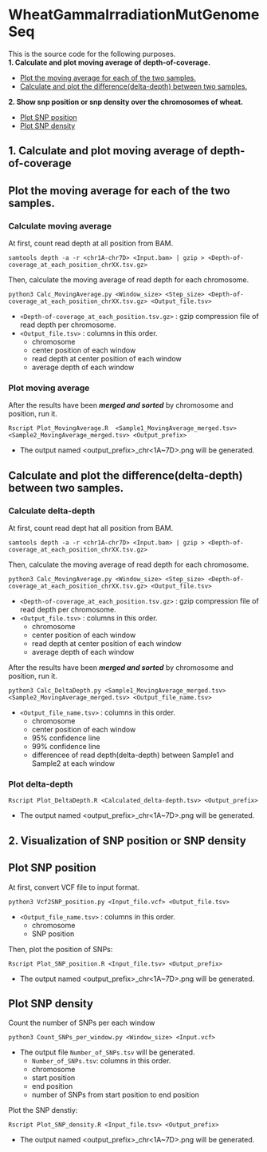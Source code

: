 # WheatGammaIrradiationMutGenomeSeq
This is the source code for the following purposes.  
**1. Calculate and plot moving average of depth-of-coverage.**
 - [Plot the moving average for each of the two samples.](https://github.com/ShoyaKomura/WheatGammaIrradiationMutGenomeSeq/blob/main/README.md#plot-the-moving-average-for-each-of-the-two-samples)
 - [Calculate and plot the difference(delta-depth) between two samples.](https://github.com/ShoyaKomura/WheatGammaIrradiationMutGenomeSeq/blob/main/README.md#plot-delta-depth-of-two-samples)

  **2. Show snp position or snp density over the chromosomes of wheat.**
 - [Plot SNP position](https://github.com/ShoyaKomura/WheatGammaIrradiationMutGenomeSeq/blob/main/README.md#plot-snp-position)
 - [Plot SNP density](https://github.com/ShoyaKomura/WheatGammaIrradiationMutGenomeSeq/blob/main/README.md#plot-snp-density)

## 1. Calculate and plot moving average of depth-of-coverage
## Plot the moving average for each of the two samples.
### Calculate moving average  
At first, count read depth at all position from BAM.
```
samtools depth -a -r <chr1A-chr7D> <Input.bam> | gzip > <Depth-of-coverage_at_each_position_chrXX.tsv.gz> 
```
Then, calculate the moving average of read depth for each chromosome.
```
python3 Calc_MovingAverage.py <Window_size> <Step_size> <Depth-of-coverage_at_each_position_chrXX.tsv.gz> <Output_file.tsv>
```
- `<Depth-of-coverage_at_each_position.tsv.gz>` : gzip compression file of read depth per chromosome.  
- `<Output_file.tsv>` : columns in this order.
  - chromosome
  - center position of each window
  - read depth at center position of each window
  - average depth of each window

### Plot moving average
After the results have been **_merged and sorted_** by chromosome and position, run it.
```
Rscript Plot_MovingAverage.R  <Sample1_MovingAverage_merged.tsv> <Sample2_MovingAverage_merged.tsv> <Output_prefix>
```
- The output named <output_prefix>\_chr<1A~7D>.png will be generated.

## Calculate and plot the difference(delta-depth) between two samples.
### Calculate delta-depth
At first, count read dept hat all position from BAM.
```
samtools depth -a -r <chr1A-chr7D> <Input.bam> | gzip > <Depth-of-coverage_at_each_position_chrXX.tsv.gz> 
```
Then, calculate the moving average of read depth for each chromosome.
```
python3 Calc_MovingAverage.py <Window_size> <Step_size> <Depth-of-coverage_at_each_position_chrXX.tsv.gz> <Output_file.tsv>
```
- `<Depth-of-coverage_at_each_position.tsv.gz>` : gzip compression file of read depth per chromosome.  
- `<Output_file.tsv>` : columns in this order.
  - chromosome
  - center position of each window
  - read depth at center position of each window
  - average depth of each window

After the results have been **_merged and sorted_** by chromosome and position, run it.
```
python3 Calc_DeltaDepth.py <Sample1_MovingAverage_merged.tsv> <Sample2_MovingAverage_merged.tsv> <Output_file_name.tsv>
```
- `<Output_file_name.tsv>` : columns in this order.
  - chromosome
  - center position of each window
  - 95% confidence line
  - 99% confidence line
  - differencee of read depth(delta-depth) between Sample1 and Sample2 at each window
 
### Plot delta-depth
```
Rscript Plot_DeltaDepth.R <Calculated_delta-depth.tsv> <Output_prefix>
```
- The output named <output_prefix>\_chr<1A~7D>.png will be generated.

## 2. Visualization of SNP position or SNP density
## Plot SNP position
At first, convert VCF file to input format.
```
python3 Vcf2SNP_position.py <Input_file.vcf> <Output_file.tsv>
```
- `<Output_file_name.tsv>` : columns in this order.
  - chromosome
  - SNP position 

Then, plot the position of SNPs:
```
Rscript Plot_SNP_position.R <Input_file.tsv> <Output_prefix>
```
- The output named <output_prefix>\_chr<1A~7D>.png will be generated.

## Plot SNP density
Count the number of SNPs per each window
```
python3 Count_SNPs_per_window.py <Window_size> <Input.vcf>
```
- The output file `Number_of_SNPs.tsv` will be generated.
  - `Number_of_SNPs.tsv`: columns in this order.
  - chromosome
  - start position
  - end position
  - number of SNPs from start position to end position

Plot the SNP denstiy:
```
Rscript Plot_SNP_density.R <Input_file.tsv> <Output_prefix>
```
- The output named <output_prefix>\_chr<1A~7D>.png will be generated.
